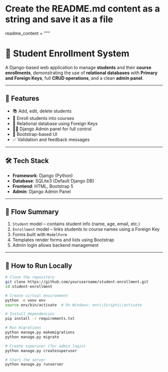 # Create the README.md content as a string and save it as a file
readme_content = """
# 📘 Student Enrollment System

A Django-based web application to manage **students** and their **course enrollments**, demonstrating the use of **relational databases** with **Primary and Foreign Keys**, full **CRUD operations**, and a clean **admin panel**.

---

## 🚀 Features

- 📚 Add, edit, delete students
- 📝 Enroll students into courses
- 🔗 Relational database using Foreign Keys
- 🧑‍💼 Django Admin panel for full control
- 🎨 Bootstrap-based UI
- ✅ Validation and feedback messages

---

## 🛠️ Tech Stack

- **Framework**: Django (Python)
- **Database**: SQLite3 (Default Django DB)
- **Frontend**: HTML, Bootstrap 5
- **Admin**: Django Admin Panel

---

## 🔄 Flow Summary

1. `Student` model – contains student info (name, age, email, etc.)
2. `Enrollment` model – links students to course names using a Foreign Key
3. Forms built with `ModelForm`
4. Templates render forms and lists using Bootstrap
5. Admin login allows backend management

---

## 🧪 How to Run Locally

```bash
# Clone the repository
git clone https://github.com/yourusername/student-enrollment.git
cd student-enrollment

# Create virtual environment
python -m venv env
source env/bin/activate  # On Windows: env\\Scripts\\activate

# Install dependencies
pip install -r requirements.txt

# Run migrations
python manage.py makemigrations
python manage.py migrate

# Create superuser (for admin login)
python manage.py createsuperuser

# Start the server
python manage.py runserver
